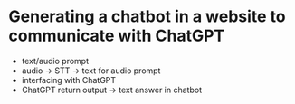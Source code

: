 # Generating a chatbot in a website to communicate with ChatGPT

* text/audio prompt
* audio -> STT -> text for audio prompt
* interfacing with ChatGPT
* ChatGPT return output -> text answer in chatbot
